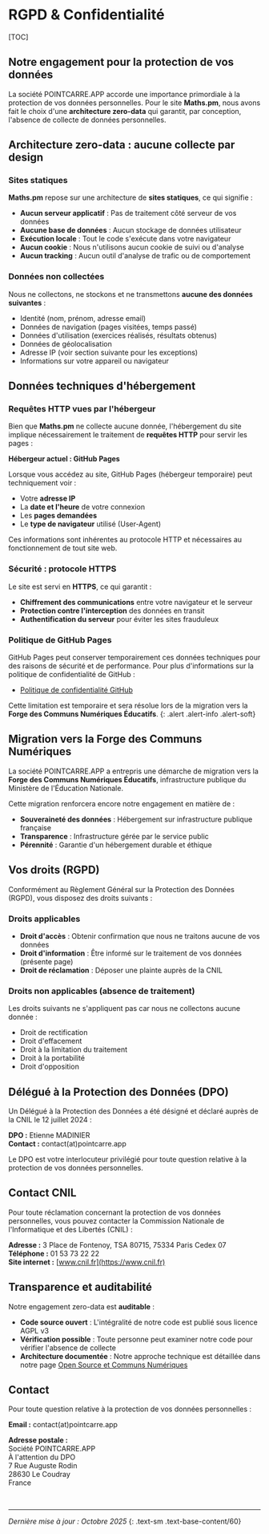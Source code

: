 # RGPD & Confidentialité

[TOC]

## Notre engagement pour la protection de vos données

La société POINTCARRE.APP accorde une importance primordiale à la protection de vos données personnelles. Pour le site **Maths.pm**, nous avons fait le choix d'une **architecture zero-data** qui garantit, par conception, l'absence de collecte de données personnelles.

## Architecture zero-data : aucune collecte par design

### Sites statiques

**Maths.pm** repose sur une architecture de **sites statiques**, ce qui signifie :

- **Aucun serveur applicatif** : Pas de traitement côté serveur de vos données
- **Aucune base de données** : Aucun stockage de données utilisateur
- **Exécution locale** : Tout le code s'exécute dans votre navigateur
- **Aucun cookie** : Nous n'utilisons aucun cookie de suivi ou d'analyse
- **Aucun tracking** : Aucun outil d'analyse de trafic ou de comportement

### Données non collectées

Nous ne collectons, ne stockons et ne transmettons **aucune des données suivantes** :

- Identité (nom, prénom, adresse email)
- Données de navigation (pages visitées, temps passé)
- Données d'utilisation (exercices réalisés, résultats obtenus)
- Données de géolocalisation
- Adresse IP (voir section suivante pour les exceptions)
- Informations sur votre appareil ou navigateur

## Données techniques d'hébergement

### Requêtes HTTP vues par l'hébergeur

Bien que **Maths.pm** ne collecte aucune donnée, l'hébergement du site implique nécessairement le traitement de **requêtes HTTP** pour servir les pages :

**Hébergeur actuel : GitHub Pages**

Lorsque vous accédez au site, GitHub Pages (hébergeur temporaire) peut techniquement voir :

- Votre **adresse IP**
- La **date et l'heure** de votre connexion
- Les **pages demandées**
- Le **type de navigateur** utilisé (User-Agent)

Ces informations sont inhérentes au protocole HTTP et nécessaires au fonctionnement de tout site web.

### Sécurité : protocole HTTPS

Le site est servi en **HTTPS**, ce qui garantit :

- **Chiffrement des communications** entre votre navigateur et le serveur
- **Protection contre l'interception** des données en transit
- **Authentification du serveur** pour éviter les sites frauduleux

### Politique de GitHub Pages

GitHub Pages peut conserver temporairement ces données techniques pour des raisons de sécurité et de performance. Pour plus d'informations sur la politique de confidentialité de GitHub :

- [Politique de confidentialité GitHub](https://docs.github.com/fr/site-policy/privacy-policies/github-privacy-statement)

Cette limitation est temporaire et sera résolue lors de la migration vers la **Forge des Communs Numériques Éducatifs**.
{: .alert .alert-info .alert-soft}

## Migration vers la Forge des Communs Numériques

La société POINTCARRE.APP a entrepris une démarche de migration vers la **Forge des Communs Numériques Éducatifs**, infrastructure publique du Ministère de l'Éducation Nationale.

Cette migration renforcera encore notre engagement en matière de :

- **Souveraineté des données** : Hébergement sur infrastructure publique française
- **Transparence** : Infrastructure gérée par le service public
- **Pérennité** : Garantie d'un hébergement durable et éthique

## Vos droits (RGPD)

Conformément au Règlement Général sur la Protection des Données (RGPD), vous disposez des droits suivants :

### Droits applicables

- **Droit d'accès** : Obtenir confirmation que nous ne traitons aucune de vos données
- **Droit d'information** : Être informé sur le traitement de vos données (présente page)
- **Droit de réclamation** : Déposer une plainte auprès de la CNIL

### Droits non applicables (absence de traitement)

Les droits suivants ne s'appliquent pas car nous ne collectons aucune donnée :

- Droit de rectification
- Droit d'effacement
- Droit à la limitation du traitement
- Droit à la portabilité
- Droit d'opposition

## Délégué à la Protection des Données (DPO)

Un Délégué à la Protection des Données a été désigné et déclaré auprès de la CNIL le 12 juillet 2024 :

**DPO :** Etienne MADINIER  
**Contact :** contact(at)pointcarre.app

Le DPO est votre interlocuteur privilégié pour toute question relative à la protection de vos données personnelles.

## Contact CNIL

Pour toute réclamation concernant la protection de vos données personnelles, vous pouvez contacter la Commission Nationale de l'Informatique et des Libertés (CNIL) :

**Adresse :** 3 Place de Fontenoy, TSA 80715, 75334 Paris Cedex 07  
**Téléphone :** 01 53 73 22 22  
**Site internet :** [www.cnil.fr](https://www.cnil.fr)

## Transparence et auditabilité

Notre engagement zero-data est **auditable** :

- **Code source ouvert** : L'intégralité de notre code est publié sous licence AGPL v3
- **Vérification possible** : Toute personne peut examiner notre code pour vérifier l'absence de collecte
- **Architecture documentée** : Notre approche technique est détaillée dans notre page [Open Source et Communs Numériques](3_open_source.md)

## Contact

Pour toute question relative à la protection de vos données personnelles :

**Email :** contact(at)pointcarre.app

**Adresse postale :**  
Société POINTCARRE.APP  
À l'attention du DPO  
7 Rue Auguste Rodin  
28630 Le Coudray  
France

&nbsp;

---

*Dernière mise à jour : Octobre 2025*
{: .text-sm .text-base-content/60}


